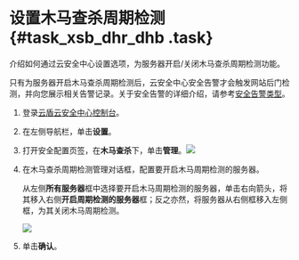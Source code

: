 # 设置木马查杀周期检测 {#task_xsb_dhr_dhb .task}

介绍如何通过云安全中心设置选项，为服务器开启/关闭木马查杀周期检测功能。

只有为服务器开启木马查杀周期检测后，云安全中心安全告警才会触发网站后门检测，并向您展示相关告警记录。关于安全告警的详细介绍，请参考[安全告警类型](intl.zh-CN/用户指南/安全告警/安全告警类型.md#)。

1.  登录[云盾云安全中心控制台](https://yundun.console.aliyun.com/?p=sas)。 
2.  在左侧导航栏，单击**设置**。 
3.   打开安全配置页签，在**木马查杀**下，单击**管理**。![](http://static-aliyun-doc.oss-cn-hangzhou.aliyuncs.com/assets/img/146805/155316945341233_zh-CN.png)

 
4.  在木马查杀周期检测管理对话框，配置要开启木马周期检测的服务器。 

    从左侧**所有服务器**框中选择要开启木马周期检测的服务器，单击右向箭头，将其移入右侧**开启周期检测的服务器**框；反之亦然，将服务器从右侧框移入左侧框，为其关闭木马周期检测。

    ![](http://static-aliyun-doc.oss-cn-hangzhou.aliyuncs.com/assets/img/146805/155316945341236_zh-CN.png)

5.  单击**确认**。 

